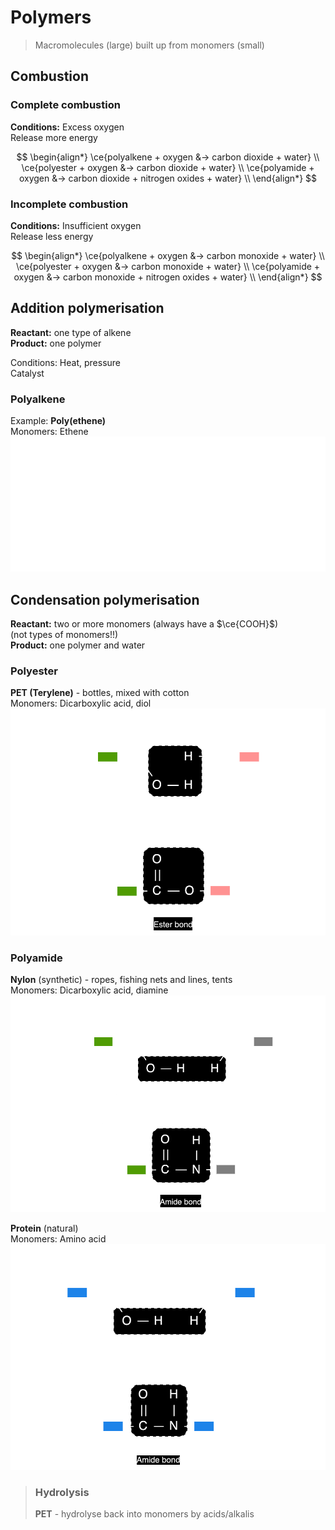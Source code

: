 # Polymers

> Macromolecules (large) built up from monomers (small)

## Combustion

### Complete combustion

**Conditions:** Excess oxygen \
Release more energy

$$
\begin{align*}
  \ce{polyalkene + oxygen &-> carbon dioxide + water} \\
  \ce{polyester + oxygen &-> carbon dioxide + water} \\
  \ce{polyamide + oxygen &-> carbon dioxide + nitrogen oxides + water} \\
\end{align*}
$$

### Incomplete combustion

**Conditions:** Insufficient oxygen \
Release less energy

$$
\begin{align*}
    \ce{polyalkene + oxygen &-> carbon monoxide + water} \\
    \ce{polyester + oxygen &-> carbon monoxide + water} \\
    \ce{polyamide + oxygen &-> carbon monoxide + nitrogen oxides + water} \\
\end{align*}
$$

## Addition polymerisation

**Reactant:** one type of alkene \
**Product:** one polymer

Conditions: Heat, pressure \
Catalyst

### Polyalkene

Example: **Poly(ethene)** \
Monomers: Ethene \
![Addition polymerisation - polyalkene](images/polyalkene.png)

## Condensation polymerisation

**Reactant:** two or more monomers (always have a $\ce{COOH}$) \
(not types of monomers!!) \
**Product:** one polymer and water

### Polyester

**PET (Terylene)** - bottles, mixed with cotton \
Monomers: Dicarboxylic acid, diol \
![Condensation polymerisation - polyester](images/polyester.png)

### Polyamide

**Nylon** (synthetic) - ropes, fishing nets and lines, tents \
Monomers: Dicarboxylic acid, diamine \
![Condensation polymerisation - polyamide](images/polyamide.png)

**Protein** (natural) \
Monomers: Amino acid \
![Condensation polymerisation - protein](images/protein.png)

> ### Hydrolysis
>
> **PET** - hydrolyse back into monomers by acids/alkalis
